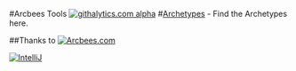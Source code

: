 #Arcbees Tools
[![githalytics.com alpha](https://cruel-carlota.gopagoda.com/72e98acf6030390584223f56d26e5ce3 "githalytics.com")](http://githalytics.com/ArcBees/ArcBees-tools)
#[Archetypes](https://github.com/ArcBees/ArcBees-tools/tree/master/archetypes) - Find the Archetypes here.


##Thanks to
[![Arcbees.com](http://arcbees-ads.appspot.com/ad.png)](http://arcbees.com)

[![IntelliJ](https://lh6.googleusercontent.com/--QIIJfKrjSk/UJJ6X-UohII/AAAAAAAAAVM/cOW7EjnH778/s800/banner_IDEA.png)](http://www.jetbrains.com/idea/index.html)
